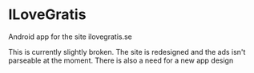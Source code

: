 ILoveGratis
===========

Android app for the site ilovegratis.se

This is currently slightly broken. The site is redesigned and the ads isn't parseable at the moment. There is also a need for a new app design
